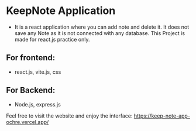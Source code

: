 # KeepNote Application
- It is a react application where you can add note and delete it. It does not save any Note as it is not connected with any database. This Project is made for react.js practice only.

## For frontend: 
- react.js, vite.js, css

## For Backend:
- Node.js, express.js


Feel free to visit the website and enjoy the interface: https://keep-note-app-ochre.vercel.app/
